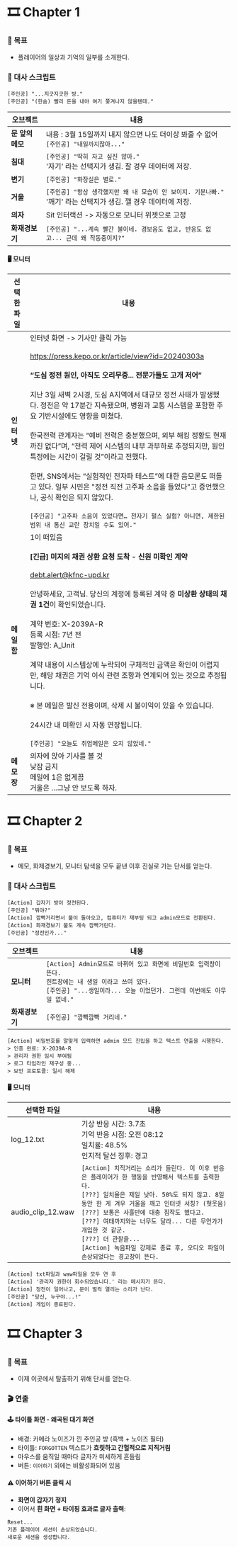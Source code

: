 # 🎞️ Chapter 1

### 🎯 목표
- 플레이어의 일상과 기억의 일부를 소개한다.

### 💬 대사 스크립트
```plaintext
[주인공] "...지긋지긋한 방."
[주인공] "(한숨) 빨리 돈을 내야 여기 쫓겨나지 않을텐데."
```
| 오브젝트 | 내용 |
|----------|------------------------------|
| **문 앞의 메모** | 내용 : 3월 15일까지 내지 않으면 나도 더이상 봐줄 수 없어<br>`[주인공] "내일까지잖아..."`|
| **침대** | `[주인공] "딱히 자고 싶진 않아."`<br>'자기' 라는 선택지가 생김. 잘 경우 데이터에 저장. |
| **변기** | `[주인공] "화장실은 별로."` |
| **거울** | `[주인공] "항상 생각했지만 왜 내 모습이 안 보이지. 기분나빠."`<br>'깨기' 라는 선택지가 생김. 깰 경우 데이터에 저장.
| **의자** | Sit 인터랙션 -> 자동으로 모니터 위젯으로 고정 |
| **화재경보기** | `[주인공] "...계속 빨간 불이네. 경보음도 없고, 반응도 없고... 근데 왜 작동중이지?"` |

#### 🖥️ 모니터
| 선택한 파일 | 내용 |
|----------|------------------------------|
| **인터넷** | 인터넷 화면 -> 기사만 클릭 가능<br><br>https://press.kepo.or.kr/article/view?id=20240303a<br><br>**“도심 정전 원인, 아직도 오리무중... 전문가들도 고개 저어”**<br><br>지난 3일 새벽 2시경, 도심 A지역에서 대규모 정전 사태가 발생했다. 정전은 약 17분간 지속됐으며, 병원과 교통 시스템을 포함한 주요 기반시설에도 영향을 미쳤다.<br><br>한국전력 관계자는 “예비 전력은 충분했으며, 외부 해킹 정황도 현재까진 없다”며, “전력 제어 시스템의 내부 과부하로 추정되지만, 원인 특정에는 시간이 걸릴 것”이라고 전했다.<br><br>한편, SNS에서는 “실험적인 전자파 테스트”에 대한 음모론도 떠돌고 있다. 일부 시민은 "정전 직전 고주파 소음을 들었다"고 증언했으나, 공식 확인은 되지 않았다.<br><br>`[주인공] "고주파 소음이 있었다면… 전자기 펄스 실험? 아니면, 제한된 범위 내 통신 교란 장치일 수도 있어."` |
| **메일함** | 1이 떠있음<br><br>**[긴급] 미지의 채권 상환 요청 도착 - 신원 미확인 계약**<br><br>debt.alert@kfnc-upd.kr<br><br>안녕하세요, 고객님. 당신의 계정에 등록된 계약 중 **미상환 상태의 채권 1건**이 확인되었습니다.<br><br>계약 번호: X-2039A-R<br>등록 시점: 7년 전<br>발행인: A_Unit<br><br>계약 내용이 시스템상에 누락되어 구체적인 금액은 확인이 어렵지만, 해당 채권은 기억 이식 관련 조항과 연계되어 있는 것으로 추정됩니다.<br><br>※ 본 메일은 발신 전용이며, 삭제 시 불이익이 있을 수 있습니다.<br><br>24시간 내 미확인 시 자동 연장됩니다.<br><br>`[주인공] "오늘도 취업메일은 오지 않았네."` |
|**메모장** | 의자에 앉아 기사를 볼 것<br>낮잠 금지<br>메일에 1은 없게끔<br>거울은 ...그냥 안 보도록 하자.|

# 🎞️ Chapter 2

### 🎯 목표
- 메모, 화제경보기, 모니터 탐색을 모두 끝낸 이후 진실로 가는 단서를 얻는다.

### 💬 대사 스크립트

```plaintext
[Action] 갑자기 방이 정전된다.
[주인공] "뭐야?"
[Action] 깜빡거리면서 불이 돌아오고, 컴퓨터가 재부팅 되고 admin모드로 전환된다.
[Action] 화재경보기 불도 계속 깜빡거린다.
[주인공] "정전인가..."
```

| 오브젝트 | 내용 |
|----------|------------------------------|
| **모니터** | `[Action] Admin모드로 바뀌어 있고 화면에 비밀번호 입력창이 뜬다.`<br>`힌트창에는 내 생일 이라고 쓰여 있다.`<br>`[주인공] "...생일이라... 오늘 이었던가. 그런데 이번에도 아무 일 없네."`|
| **화재경보기** | `[주인공] "깜빡깜빡 거리네."` |

```plaintext
[Action] 비밀번호를 알맞게 입력하면 admin 모드 진입을 하고 텍스트 연출을 시행한다.
> 인증 완료: X-2039A-R
> 관리자 권한 임시 부여됨
> 로그 타임라인 재구성 중...
> 보안 프로토콜: 일시 해제
```

#### 🖥️ 모니터
| 선택한 파일 | 내용 |
|----------|------------------------------|
| log_12.txt | 기상 반응 시간: 3.7초<br>기억 반응 시점: 오전 08:12<br>일치율: 48.5%<br>인지적 탈선 징후: 경고 |
| audio_clip_12.waw | `[Action] 치직거리는 소리가 들린다. 이 이후 반응은 플레이어가 한 행동을 반영해서 텍스트를 출력한다.`<br>`[???] 일치율은 제일 낮아. 50%도 되지 않고. 8일 동안 한 게 겨우 거울을 깨고 인터넷 서칭? (헛웃음)`<br>`[???] 보통은 사흘만에 대충 짐작도 했다고.`<br>`[???] 여태까지와는 너무도 달라... 다른 무언가가 개입한 것 같군.`<br>`[???] 더 관찰을...`<br>`[Action] 녹음파일 강제로 종료 후, 오디오 파일이 손상되었다는 경고창이 뜬다.`|

```plaintext
[Action] txt파일과 waw파일을 모두 연 후
[Action] '관리자 권한이 회수되었습니다.' 라는 메시지가 뜬다.
[Action] 정전이 일어나고, 문이 벌컥 열리는 소리가 난다.
[주인공] "당신, 누구야...!"
[Action] 게임이 종료된다.
```

# 🎞️ Chapter 3

### 🎯 목표
- 이제 이곳에서 탈출하기 위해 단서를 얻는다.

### 🎬 연출

#### 🕹️ 타이틀 화면 - 왜곡된 대기 화면

- 배경: 카메라 노이즈가 낀 주인공 방 (흑백 + 노이즈 필터)
- 타이틀: `FORGOTTEN` 텍스트가 **흐릿하고 간헐적으로 지직거림**
- 마우스를 움직일 때마다 글자가 미세하게 흔들림
- 버튼: `이어하기` 외에는 비활성화되어 있음

#### ⚠️ 이어하기 버튼 클릭 시

- **화면이 갑자기 정지**  
- 이어서 **흰 화면 + 타이핑 효과로 글자 출력**:

```plaintext
Reset...
기존 플레이어 세션이 손상되었습니다.
새로운 세션을 생성합니다.
```
